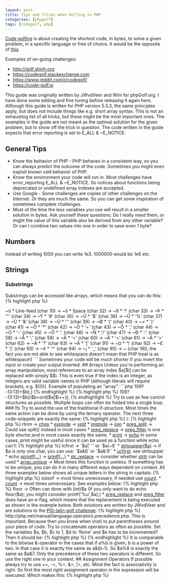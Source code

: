 ```yaml
---
layout: post
title: Tips and Tricks when Golfing in PHP
categories: [phpgolf]
tags: [codegolf, php]
---
```


<a href="https://en.wikipedia.org/wiki/Code_golf">Code golfing</a> is about creating the shortest code, in bytes, to solve a given problem, in a specific language or free of choice. It would be the opposite of <a href="https://xkcd.com/1960/">this</a>. 

Examples of on-going challenges:
* <a href="http://golf.shinh.org">http://golf.shinh.org</a>
* <a href="https://codegolf.stackexchange.com">https://codegolf.stackexchange.com</a>
* <a href="https://www.reddit.com/r/codegolf/">https://www.reddit.com/r/codegolf/</a>
* <a href="https://code-golf.io">https://code-golf.io</a>

This guide was originally written by JWvdVeer and Wim for phpGolf.org. I have done some editing and fine tuning before releasing it again here. Although this guide is written for PHP version 5.3.3, the same principles apply, but does not include things like e.g. short array syntax. This is not an exhausting list of all tricks, but these might be the most important ones. The examples in the guide are not meant as the optimal solution for the given problem, but to show off the trick in question. The code written in the guide expects that error reporting is set to E_ALL & ~E_NOTICE.

## General Tips

* Know the behavior of PHP - PHP behaves in a consistent way, so you can always predict the outcome of the code. Sometimes you might even exploit known odd behavior of PHP.
* Know the environment your code will run in. Most challenges have error_reporting E_ALL & ~E_NOTICE. So notices about functions being deprecated or undefined array indexes are accepted.
* Use Google - Some challenges are copies of other challenges on the Internet. Or they are much the same. So you can get some inspiration of sometimes complete challenges.
* Most of the time the less variables you use will result in a smaller solution in bytes. Ask yourself these questions: Do I really need them, or might the value of this variable also be derived from any other variable? Or can I combine two values into one in order to save even 1 byte?


## Numbers

Instead of writing 1000 you can write 1e3. 1000000 would be 1e6 etc.

## Strings

### Substrings
Substrings can be accessed like arrays, which means that you can do this:
{% highlight php %}
<?$a="abc";echo$a[1]; # prints "b"
{% endhighlight %}

instead of this:
{% highlight php %}
<?$a="abc";echo substr($a,1,1); # prints "b"
{% endhighlight %}

### String inversion
Many strings doesn't need to be quoted when notices are turned off (~E_NOTICE), which means that that the following will work, thus saving 2 bytes:

{% highlight php %}
<?$a=HELLO;
{% endhighlight %}

This will however not work:
{% highlight php %}
<?$a=HELLO WORLD;
{% endhighlight %}

If you have a string with whitespace or characters that needs to be quoted, you can invert the string.

This code prints a newline, using 8 bytes:
{% highlight php %}
<?="\n";
{% endhighlight %}

This does the same thing using 7 bytes:
{% highlight php %}
<?="
";
{% endhighlight %}

And finally this does also the same, but using 6 bytes:

{% highlight php %}
<?=~õ;
{% endhighlight %}

Regular expressions are a good example of a kind of strings you can save bytes on using this trick.

Instead of doing this:
{% highlight php %}
<?=preg_filter('#(.)\1+#i','$1','Aa striing  wiith soomee reeduundaant chaars');
{% endhighlight %}

You could save 2 bytes doing this:
{% highlight php %}
<?=preg_filter(~Ü×ÑÖ£ÎÔÜ?,~ÛÎ,'Aa striing  wiith soomee reeduundaant chaars');
{% endhighlight %}

Make sure to set your text editor to latin1 (ISO-8859-1 or Windows-1252) instead of UTF8 otherwise you will save those inverted bytes as multi-bytes which will do the opposite of what we are trying to do here. 

A list of useful inverted characters: 
```
* Tab (char 9) -> ~ö
* Line-feed (char 10) -> ~õ
* Space (char 32) -> ~ß
* '!' (char 33) -> ~Þ
* '"' (char 34) -> ~Ý
* '#' (char 35) -> ~Ü
* '$' (char 36) -> ~Û
* '%' (char 37) -> ~Ú
* '&' (char 38) -> ~Ù
* ''' (char 39) -> ~Ø
* '(' (char 40) -> ~×
* ')' (char 41) -> ~Ö
* '*' (char 42) -> ~Õ
* '+' (char 43) -> ~Ô
* ',' (char 44) -> ~Ó
* '-' (char 45) -> ~Ò
* '.' (char 46) -> ~Ñ
* '/' (char 47) -> ~Ð
* ':' (char 58) -> ~Å
* ';' (char 59) -> ~Ä
* '<' (char 60) -> ~Ã
* '=' (char 61) -> ~Â
* '>' (char 62) -> ~Á
* '?' (char 63) -> ~À
* '[' (char 91) -> ~¤
* '\' (char 92) -> ~£
* ']' (char 93) -> ~¢
* '^' (char 94) -> ~¡
* '_' (char 95) -> ~  (char 160, the fact you are not able to see whitespace doesn't mean that PHP treat is as whitespace!)
```

Sometimes your code will be much shorter if you invert the input or create your output inverted.

## Arrays

Unless you're performing an array manipulation, most references to an array index $a[$i] can be replaced with simply $$i. This is even true if the index is an integer, as integers are valid variable names in PHP (although literals will require brackets, e.g. ${0}).

Example of populating an "array":
```php
<?for($i=0; $i<10; $i++) $$i = $i*2;
```

## Control Structures

### Braces
Know where you need brackets and where you don't. If a statement is only one line, you don't need brackets. Compare these two examples that print chars below 1000 that have a "9" in it.
{% highlight php %}
<?for(;++$i<1000;){if(is_int(strpos($i,'9'))){echo$i."\n";}}
{% endhighlight %}

{% highlight php %}
<?for(;++$i<1000;)if(is_int(strpos($i,'9')))echo$i."\n";
{% endhighlight %}

### Multiple statements

Often it happens that you have multiple statements inside an if statement:
{% highlight php %}
<?
if($c%4){
    $q++;
    print$a;
}
{% endhighlight %}

You can rewrite this as:
{% highlight php %}
<?if($c%4&&$q++)print$a;
{% endhighlight %}

Or even better:

{% highlight php %}
<?if($c%4)$q+=print$a;
{% endhighlight %}

Or as optimal as we know it:

{% highlight php %}
<?$c%4?$q+=print$a:0;
{% endhighlight %}

This works because print always returns 1.

### Loops
Never use while loops. For loops are always at least as short as a while loop, and most of the time shorter. The following code is a not very optimized version of rot13.
{% highlight php %}
<?$a="input";while($a[$i]){$b=ord($a[$i++]);echo chr(($b>109?-13:13)+$b);}
{% endhighlight %}

{% highlight php %}
<?for($a="input";$a[$i];print chr(($b>109?-13:13)+$b))$b=ord($a[$i++]);
{% endhighlight %}

Try to use as few control structures as possible. Multiple loops can often be folded into a single loop.

### Ifs
Try to avoid the use of the traditional if-structure. Most times the same action can be done by using the ternary operator. The next three code-snippets are exactly the same:
{% highlight php %}
<?if($i==2)++$j;
{% endhighlight %}

{% highlight php %}
<?$i==2?++$j:0; # Saves one byte.
{% endhighlight %}

{% highlight php %}
<?$i-2?:++$j; # Saves another two bytes, available since PHP 5.3
{% endhighlight %}

The following code prints the values of pow(3,n), n<10, starting with n=0:

{% highlight php %}
<?for(;$n++<9;)echo$a=3*$a?:1,"\n";
{% endhighlight %}

If you do have only an if (and no else), try to negate the condition. Since the middle part of the of ternary operator might be left out.

So:
{% highlight php %}
<?if($a==$b)doSomething();
{% endhighlight %}

Equals (Since PHP 5.3>):
{% highlight php %}
<?$a!=$b?:doSomething();
{% endhighlight %}

Even equals:
{% highlight php %}
<?$a!=$b||doSomething();
{% endhighlight %}

Since the associativity of this operator is left, nested ternary-operators should be preferable done in the true-action, since you otherwise have to use parentheses.
{% highlight php %}
<?$a=2;$b=3;print$a==$b?$a==27?$b!=30?:'This situation will never happen':'':'';
{% endhighlight %}

Same code, but false-based:
{% highlight php %}
<?$a=2;$b=3;print$a!=$b?:($a!=27?'':$b!=30)?'':'This situation will never happen';
{% endhighlight %}

Compare the examples below that both print all primes below 1000.
{% highlight php %}
1<?for($a=array(),$b=1;++$b<=1000;){foreach($a as$c)if($b%$c==0)continue 2;$a[]=$b;echo"\n".$b;}
{% endhighlight %}

{% highlight php %}
1<?for($a=array(),$b=1;++$b<=1000;){foreach($a as$c)continue($b%$c?0:2);$a[]=$b;echo"\n".$b;}
{% endhighlight %}

The whole if-structure can here be replaced with a ternary operator. Also try to avoid the need of keywords like 'break' and 'continue', since they need a lot of bytes, while it even might be done using a variable, that perhaps even might be used for other purposes.

Rewritten without *if* and *continue*, although this is far from the optimal solution:
{% highlight php %}
1<?for($a=array(),$b=1;$d=++$b<=1000;){foreach($a as$c)$b%$c?:$d=0;if($d){$a[]=$b;echo"\n".$b;}}
{% endhighlight %}

## Functions

You should (almost) never write your own functions. In most cases it is unnecessary and it costs a lot of bytes.
Some built-in functions in PHP should never be used. These are some examples with a better equivalent to the right.
    
* <a href="http://php.net/rtrim">rtrim</a> -> <a href="http://php.net/chop">chop</a>
* <a href="http://php.net/explode">explode</a> -> <a href="http://php.net/split">split</a>
* <a href="http://php.net/implode">implode</a> -> <a href="http://php.net/join">join</a>
* <a href="http://php.net/preg_split">preg_split</a> -> Could use split() instead in most cases
* <a href="http://php.net/preg_replace">preg_replace</a> -> <a href="http://php.net/preg_filter">preg_filter</a> is one byte shorter,and in most cases exactly the same.
* <a href="http://php.net/print">print</a> -> <a href="http://php.net/echo">echo</a>


In some cases, print might be useful since it can be used as a function while echo can't:
{% highlight php %}
<?for(;++$i<11;){echo str_repeat(' ',10-$i);for($a=0;$a<$i;)echo$a,(++$a-$i?' ':"\n");}
{% endhighlight %}

{% highlight php %}
<?for(;++$i<11;print"\n")for(print str_pad($a=0,11-$i,' ',0);++$a<$i;)echo" $a"; # echo instead of print would give an error
{% endhighlight %}

* <a href="http://php.net/lcfirst">lcfirst</a> -> `$a|' '` or `$a|~ß`
* <a href="http://php.net/strtoupper">strtoupper($a)</a> -> if $a is only one char, you can use: `$a&ß` or `$a&'ß'`
* <a href="http://php.net/ucfirst">ucfirst</a>: see strtoupper
* echo <a href="http://php.net/sprintf">sprintf(...)</a> -> <a href="http://php.net/printf">printf(...)</a>
* <a href="http://php.net/str_replace">str_replace</a> -> consider whether <a href="http://php.net/strtr">strtr</a> can be used
* <a href="http://php.net/array_unique">array_unique</a> -> Most times this function is useless. If something has to be unique, you can do it in many different ways dependent on context.


All three examples below shows all unique letters in the string in capitals:
{% highlight php %}
<?$b=array_unique(str_split(strtoupper('This is a string')));sort($b);if($b[0]==' ')unset($b[0]);echo join($b,"\n");
{% endhighlight %}

{% highlight php %}
<?for($a='This is a string';$b=$a[$i++];sort($c))@in_array($b&=ß,$c)?:$b==' '?:$c[]=$b;echo join($c,"\n");
{% endhighlight %}

{% highlight php %}
<?for($a=count_chars(strtoupper('This is a string'),3);$c=$a[$b++];)$c==' '?:$d[]=$c;echo join($d,"\n");
{% endhighlight %}

{% highlight php %}
<?for($a='This is a string';$b=$a[$i++];)$b==' '?:$c[$b&=ß]=$b;sort($c);echo join($c,"\n");
{% endhighlight %}

* <a href="http://php.net/sizeof">sizeof</a> -> most times unnecessary, if needed use <a href="http://php.net/count">count</a>.
* <a href="http://php.net/count">count</a> -> most times unnecessary. See examples below:

{% highlight php %}
<?for($a=array(5,24,89);$i<count($a);)echo$a[+$i++],"\n";
{% endhighlight %}

{% highlight php %}
<?for($a=array(5,24,89);$b=$a[+$i++];)echo"$b\n";
{% endhighlight %}


* <a href="http://php.net/floor">floor</a> -> Often can done with (int)$a (If you only want to do echo floor($a); you might consider printf('%u',$a);)
* <a href="http://php.net/preg_replace">preg_replace</a> and <a href="http://php.net/preg_filter">preg_filter</a> does have an e-flag, which means that the replacement is being executed as shown in the example below.


Both solutions are written by JWvdVeer and are solutions to the <a href="http://stackoverflow.com/questions/3190914/code-golf-pig-latin">PIG-latin golf challenge</a>:
{% highlight php %}
<?foreach(split(~ß,SENTENCE)as$a)echo($b++?~ß:'').(strpos(' aeuio',$a[0])?$a.w:substr($a,1).$a[0]).ay;
{% endhighlight %}

{% highlight php %}
<?=preg_filter('#b(([aioue]w*)|(w)(w*))b#ie','"$2"?"$2way":"$4$3ay"',SENTENCE);
{% endhighlight %}

The second solution is much shorter than the first. It even can handle strings with punctuation.


## Operators

### Precedence
Know the precedence of operators. A table with information about the precedence can be found at: <a href="http://php.net/manual/language.operators.precedence.php">http://php.net/manual/language.operators.precedence.php</a>. This is important. Because then you know when (not) to put parentheses around your piece of code.
Try to concatenate operators as often as possible. Set the variables $a, $b, $c to 1, $d to 'None' and $e has to be incremented? Then it should be:

{% highlight php %}
<?condition?$e+=$a=$b=$c=1|$d=None:0;
{% endhighlight %}

Not:
{% highlight php %}
<?if(condition){++$e;$a=$b=$c=1;$d=None;}
{% endhighlight %}

Or incremented $b with $c, then added to $a, and showing whether $a is odd or even after that increment?
{% highlight php %}
<?echo'$a is ',(1&$a+=$b+=$c)?odd:even;
{% endhighlight %}

### Modulo operator (%)

Modulo is a really useful operator for doing actions that only have to be done once in so many times in a loop or with some given condition. The condition to the loop can be a variable you can use for this purpose.

So if something has to be done every each 9th iteration:
{% highlight php %}
<?for(;$i<100;)++$i%9?:doSomething();>
{% endhighlight %}

It is comparable to the bitwise &-operator in the cases that if a%b is given, b is a power of two. In that case it is exactly the same as a&(b-1). So $a%8 is exactly the same as $a&7. Only the precedence of these two operators is different. So use the right one in your context.


## Assignment Operators

If possible always try to use +=, -=, %=, &=, |=, etc.
Mind the fact is associativity is right. So first the most right assignment operator in the expression will be executed.

Which makes this:
{% highlight php %}
<?$a+=$b%=2;
{% endhighlight %}

exactly the same as:
{% highlight php %}
<?$b%=2;$a+=$b;
{% endhighlight %}

But not the same as:
{% highlight php %}
<?$a+=$b;$b%=2;
{% endhighlight %}

## Bitwise

### Bitwise XOR (^)
Bitwise XOR for integers is a replacement for !=

Numeric example:
{% highlight php %}
<?$i!=7?:print'$i is seven';
{% endhighlight %}

Equals:
{% highlight php %}
<?$i^7?:print'$i is seven';
{% endhighlight %}

On strings it might be very useful to determine whether the given character equals a given char. This can be done by XOR the given char to '0', since '0' evaluates false.

Example check whether char equals '_':
{% highlight php %}
<?$c=_;echo'Char is '.($c^o?'not ':'').'an underscore';
{% endhighlight %}
This trick only can be used on one char. Since '0' evaluates false, but '00...' evaluates true.

### Bitwise OR (|)
Used for several purposes. One of them is converting letters to lowercase (see strtolower and lcfirst in section *functions*).
Mind the fact that $int|$nonNumericString==$int==true. Sometimes this might be useful, because you don't need a semicolon instead and your code might be written in one expression (for example in a ternary-operator).

### Bitwise NOT (~)
Covered in the *String* section
